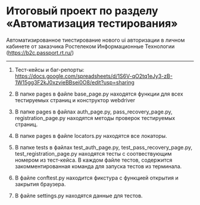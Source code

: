 # Итоговый проект по разделу «Автоматизация тестирования»

Автоматизированное тиестирование нового ui авторизации в личном кабинете от заказчика Ростелеком Информационные Технологии (https://b2c.passport.rt.ru/)
____

1. Тест-кейсы и баг-репорты: https://docs.google.com/spreadsheets/d/1S6V-qO2tq1eJy3-zB-1W15gg3F2kJ0xzvieBBsei0O8/edit?usp=sharing

2. В папке pages в файле base_page.py находятся функции для всех тестируемых страниц и конструктор webdriver 

3. В папке pages в файлах auth_page.py, pass_recovery_page.py, registration_page.py находятся методы проверок тестируемых страниц.

4. В папке pages в файле locators.py находятся все локаторы.

5. В папке tests в файлах test_auth_page.py, test_pass_recovery_page.py, test_registration_page.py находятся тесты с соотвествующим номером из тест-кейса. В каждом файле тестов, содержится закомментированная команда для запуска тестов из терминала.

6. В файле conftest.py находится фикстура с функцией открытия и закрытия браузера. 

7. В файле settings.py находятся данные для тестов.

